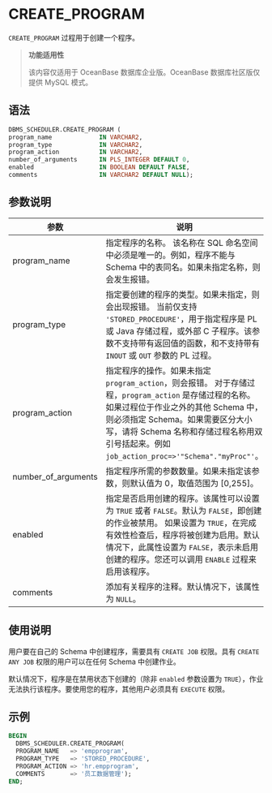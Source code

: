 # CREATE_PROGRAM 

`CREATE_PROGRAM` 过程用于创建一个程序。

>**功能适用性**
>
>该内容仅适用于 OceanBase 数据库企业版。OceanBase 数据库社区版仅提供 MySQL 模式。

## 语法 

```sql
DBMS_SCHEDULER.CREATE_PROGRAM (
program_name             IN VARCHAR2,
program_type             IN VARCHAR2,
program_action           IN VARCHAR2,
number_of_arguments      IN PLS_INTEGER DEFAULT 0,
enabled                  IN BOOLEAN DEFAULT FALSE,
comments                 IN VARCHAR2 DEFAULT NULL);
```

## 参数说明 

|         参数         |          说明           |
|---------------------|-------------------------|
| program_name        | 指定程序的名称。 该名称在 SQL 命名空间中必须是唯一的。例如，程序不能与 Schema 中的表同名。如果未指定名称，则会发生报错。  |
| program_type        | 指定要创建的程序的类型。如果未指定，则会出现报错。 当前仅支持 `'STORED_PROCEDURE'`，用于指定程序是 PL 或 Java 存储过程，或外部 C 子程序。该参数不支持带有返回值的函数，和不支持带有 `INOUT` 或 `OUT` 参数的 PL 过程。   |
| program_action      | 指定程序的操作。如果未指定 `program_action`，则会报错。 对于存储过程，`program_action` 是存储过程的名称。如果过程位于作业之外的其他 Schema 中，则必须指定 Schema。如果需要区分大小写，请将 Schema 名称和存储过程名称用双引号括起来。例如 `job_action_proc=>'"Schema"."myProc"'`。 |
| number_of_arguments | 指定程序所需的参数数量。如果未指定该参数，则默认值为 0，取值范围为 \[0,255\]。     |
| enabled             | 指定是否启用创建的程序。该属性可以设置为 `TRUE` 或者 `FALSE`。默认为 `FALSE`，即创建的作业被禁用。 如果设置为 `TRUE`，在完成有效性检查后，程序将被创建为启用。默认情况下，此属性设置为 `FALSE`，表示未启用创建的程序。您还可以调用 `ENABLE` 过程来启用该程序。       |
| comments            | 添加有关程序的注释。默认情况下，该属性为 `NULL`。  |


## 使用说明 

用户要在自己的 Schema 中创建程序，需要具有 `CREATE JOB` 权限。具有 `CREATE ANY JOB` 权限的用户可以在任何 Schema 中创建作业。

默认情况下，程序是在禁用状态下创建的（除非 `enabled` 参数设置为 `TRUE`），作业无法执行该程序。要使用您的程序，其他用户必须具有 `EXECUTE` 权限。

## 示例 

```sql
BEGIN
  DBMS_SCHEDULER.CREATE_PROGRAM(
  PROGRAM_NAME   => 'empprogram',
  PROGRAM_TYPE   => 'STORED_PROCEDURE',
  PROGRAM_ACTION => 'hr.empprogram',
  COMMENTS       => '员工数据管理');
END;
```